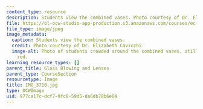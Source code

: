```yaml
---
content_type: resource
description: Students view the combined vases. Photo courtesy of Dr. Elizabeth Cavicchi.
file: https://ol-ocw-studio-app-production.s3.amazonaws.com/courses/ec-050-recreate-experiments-from-history-inform-the-future-from-the-past-galileo-january-iap-2010/977ca17cdcf79fc859d5da6db78b6e04_IMG_3710.jpg
file_type: image/jpeg
image_metadata:
  caption: Students view the combined vases.
  credit: Photo courtesy of Dr. Elizabeth Cavicchi.
  image-alt: Photo of students crowded around the combined vases, still on the blowing
    rod.
learning_resource_types: []
parent_title: Glass Blowing and Lenses
parent_type: CourseSection
resourcetype: Image
title: IMG_3710.jpg
type: OCWImage
uid: 977ca17c-dcf7-9fc8-59d5-da6db78b6e04
---
```

